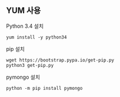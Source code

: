 ## YUM 사용

Python 3.4 설치

```
yum install -y python34
```


pip 설치

```
wget https://bootstrap.pypa.io/get-pip.py
python3 get-pip.py
```


pymongo 설치

```
python -m pip install pymongo
```
